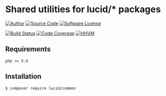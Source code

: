 # Shared utilities for lucid/* packages

[![Author](http://img.shields.io/badge/author-iwyg-blue.svg?style=flat-square)](https://github.com/iwyg)
[![Source Code](http://img.shields.io/badge/source-lucid/signal-blue.svg?style=flat-square)](https://github.com/lucidphp/common/tree/develop)
[![Software License](https://img.shields.io/badge/license-MIT-brightgreen.svg?style=flat-square)](https://github.com/lucidphp/common/blob/develop/LICENSE.md)

[![Build Status](https://img.shields.io/travis/lucidphp/common/develop.svg?style=flat-square)](https://travis-ci.org/lucidphp/common)
[![Code Coverage](https://img.shields.io/coveralls/lucidphp/common/develop.svg?style=flat-square)](https://coveralls.io/r/lucidphp/common)
[![HHVM](https://img.shields.io/hhvm/lucid/common/dev-develop.svg?style=flat-square)](http://hhvm.h4cc.de/package/lucid/common)

## Requirements

```
php >= 5.6
```

## Installation

```bash
$ composer require lucid/common
```
